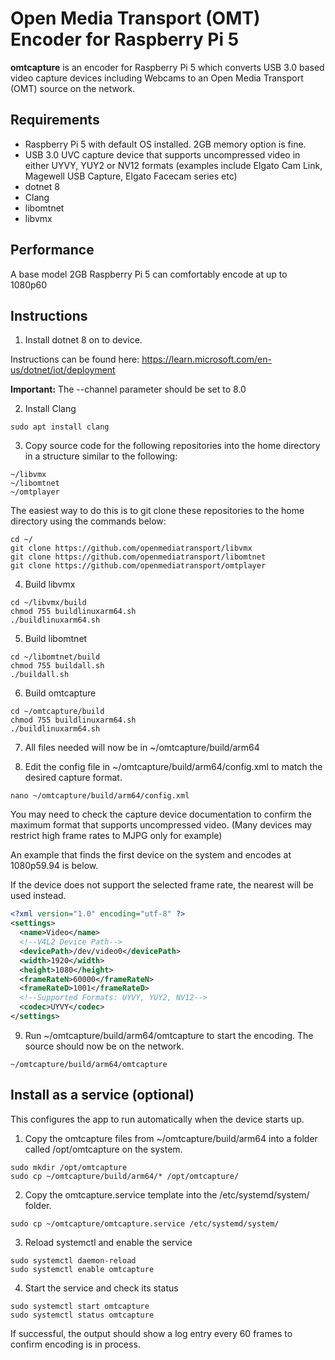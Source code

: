 ﻿# Open Media Transport (OMT) Encoder for Raspberry Pi 5

**omtcapture** is an encoder for Raspberry Pi 5 which converts USB 3.0 based video capture devices including Webcams
to an Open Media Transport (OMT) source on the network.

## Requirements

* Raspberry Pi 5 with default OS installed. 2GB memory option is fine.
* USB 3.0 UVC capture device that supports uncompressed video in either UYVY, YUY2 or NV12 formats
(examples include Elgato Cam Link, Magewell USB Capture, Elgato Facecam series etc)
* dotnet 8
* Clang
* libomtnet
* libvmx

## Performance

A base model 2GB Raspberry Pi 5 can comfortably encode at up to 1080p60

## Instructions

1. Install dotnet 8 on to device.

Instructions can be found here:
https://learn.microsoft.com/en-us/dotnet/iot/deployment

**Important:** The --channel parameter should be set to 8.0

2. Install Clang

```
sudo apt install clang
```

3. Copy source code for the following repositories into the home directory in a structure similar to the following:

```
~/libvmx
~/libomtnet
~/omtplayer
```

The easiest way to do this is to git clone these repositories to the home directory using the commands below:

```
cd ~/
git clone https://github.com/openmediatransport/libvmx
git clone https://github.com/openmediatransport/libomtnet
git clone https://github.com/openmediatransport/omtplayer
```

4. Build libvmx 

```
cd ~/libvmx/build
chmod 755 buildlinuxarm64.sh
./buildlinuxarm64.sh
```

5. Build libomtnet 

```
cd ~/libomtnet/build
chmod 755 buildall.sh
./buildall.sh
```

6. Build omtcapture

```
cd ~/omtcapture/build
chmod 755 buildlinuxarm64.sh
./buildlinuxarm64.sh
```

7. All files needed will now be in ~/omtcapture/build/arm64

8. Edit the config file in ~/omtcapture/build/arm64/config.xml to match the desired capture format.

```
nano ~/omtcapture/build/arm64/config.xml
```

You may need to check the capture device documentation to confirm the maximum format that supports uncompressed video.
(Many devices may restrict high frame rates to MJPG only for example)

An example that finds the first device on the system and encodes at 1080p59.94 is below.

If the device does not support the selected frame rate, the nearest will be used instead.

```xml
<?xml version="1.0" encoding="utf-8" ?>
<settings>
  <name>Video</name>
  <!--V4L2 Device Path-->
  <devicePath>/dev/video0</devicePath>
  <width>1920</width>
  <height>1080</height>
  <frameRateN>60000</frameRateN>
  <frameRateD>1001</frameRateD>
  <!--Supported Formats: UYVY, YUY2, NV12-->
  <codec>UYVY</codec>
</settings>

```

9. Run ~/omtcapture/build/arm64/omtcapture to start the encoding. The source should now be on the network.

```
~/omtcapture/build/arm64/omtcapture
```

## Install as a service (optional)

This configures the app to run automatically when the device starts up.

1. Copy the omtcapture files from ~/omtcapture/build/arm64 into a folder called /opt/omtcapture on the system.

```
sudo mkdir /opt/omtcapture
sudo cp ~/omtcapture/build/arm64/* /opt/omtcapture/
```

2. Copy the omtcapture.service template into the /etc/systemd/system/ folder.

```
sudo cp ~/omtcapture/omtcapture.service /etc/systemd/system/
```

3. Reload systemctl and enable the service

```
sudo systemctl daemon-reload
sudo systemctl enable omtcapture
```

4. Start the service and check its status

```
sudo systemctl start omtcapture
sudo systemctl status omtcapture
```

If successful, the output should show a log entry every 60 frames to confirm encoding is in process.

